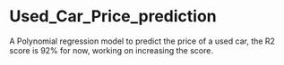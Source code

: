 # Used_Car_Price_prediction
A Polynomial regression model to predict the price of a used car, the R2 score is 92% for now, working on increasing the score.
